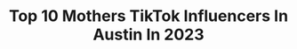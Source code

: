 ---
title: Top 10 Mothers TikTok Influencers In Austin In 2023
description: >-
  Find top mothers TikTok influencers in Austin in 2023. Most popular hashtags: #fyp #duet #foryou #texas.
platform: TikTok
hits: 35
text_top: Identify the most popular TikTok influencers on inBeat.
text_bottom: inBeat holds 35 TikTok influencers like this in Austin, United States for you to connect with.
profiles:
  - username: "francescabourdier"
    fullname: >-
      Francesca Bourdier
    bio: >-
      CEO of BOURDIER (bore•gee•ay) Follow IG: bourdierfashion for updates! 💞
    location: "United States"
    followers: 3617
    engagement: 588
    commentsToLikes: 0.035982
    id: ck9jw79ovv8fq0j7899vzrqc2
    verified: false
    hashtags: "#artistsoftiktok, #xyzbca, #diy, #viral"
  - username: "seoulgal12"
    fullname: >-
      Anna SeoulGal
    bio: >-
      Mother, healthcare worker, and enjoy laughter. Cash app: $seoulgal12
    location: "United States"
    followers: 54400
    engagement: 1290
    commentsToLikes: 0.160542
    id: ckal7s6sfgisg0i7828cto78u
    verified: false
    hashtags: "#duet, #foryoupage, #momsoftiktok, #austin"
  - username: "jmojesid2"
    fullname: >-
      Jessica
    bio: >-
      Your TikTok BFF Austin,TX IG:Jessica0289 Wanna make you smile!
    location: "United States"
    followers: 191200
    engagement: 1254
    commentsToLikes: 0.053410
    id: ckberl7op9wn10j235zjwltbb
    verified: false
    hashtags: "#texas, #moms, #daughter, #latina"
  - username: "darkmotherco"
    fullname: >-
      TheDarkMother 🦇🖤
    bio: >-
      She/Her Dark Mother Clothing 🦇 | Alt. Fashion for Moms & Dads, YA’s, and Kids
    location: "United States"
    followers: 42800
    engagement: 900
    commentsToLikes: 0.098992
    id: ckd5wvethzzo80j235bg1skij
    verified: false
    hashtags: "#battyaboutyou, #fyp, #duet, #darkmotherclothing"
  - username: "nicolauschase"
    fullname: >-
      Nicolaus Hettinger
    bio: >-
      Word to your mother Insta: nicolaus.chase snap: nico_hettinger
    location: "United States"
    followers: 105400
    engagement: 898
    commentsToLikes: 0.017091
    id: ck8fbxc9z5bbx0j78kcnt6ykg
    verified: false
    hashtags: "#foryou, #nickthenurse, #duet, #washyourhands"
  - username: "stewinabowl"
    fullname: >-
      stewinabowl
    bio: >-
      Austin, TX Laugh more than you should
    location: "United States"
    followers: 7406
    engagement: 549
    commentsToLikes: 0.028562
    id: ck9r4pq90w43h0j78cwso3s92
    verified: false
    hashtags: "#xyzcba, #coronavirus, #dogs, #atx"
  - username: "reddiele"
    fullname: >-
      reddiele
    bio: >-
      Good Vibes Only 💛 Burst Ambassador 🦷 Promo Code: HESK7D
    location: "United States"
    followers: 73900
    engagement: 1134
    commentsToLikes: 0.035683
    id: ck9n4bvdq4ald0j78xcie1cd2
    verified: false
    hashtags: "#houston, #fyi, #somebodysproblem, #trump2020"
  - username: "reneelwilliams3"
    fullname: >-
      Renee L Williams
    bio: >-
      Mother, daughter, sister, nurse and now WIFE! Do not come on my page with BS
    location: "United States"
    followers: 19800
    engagement: 1809
    commentsToLikes: 0.091943
    id: ckb93cgxrk7k10j239bk2l016
    verified: false
    hashtags: "#trusttheprocess, #mentalhealthmatters, #vibe, #mask"
  - username: "indie108"
    fullname: >-
      Indie Bindie
    bio: >-
      To donate to ana Venmo @India-Juliana PayPal IndiaJuliana cashapp $indie3000
    location: "United States"
    followers: 7379
    engagement: 1578
    commentsToLikes: 0.071627
    id: ckcit6xexzek80j23p4ahquuh
    verified: false
    hashtags: "#donate, #aliens, #luv, #fypsounds"
  - username: "jasonfacey1"
    fullname: >-
      Jason Facey
    bio: >-
      Dancer, Actor, entertainer! Instagram @jasonfacey1 Goal 500k
    location: "United States"
    followers: 265100
    engagement: 919
    commentsToLikes: 0.029202
    id: ck9feiz0et7380j78v339jczr
    verified: false
    hashtags: "#dance, #freefreedance, #jasonfacey, #fyp"
---